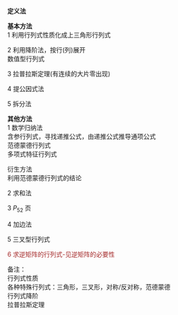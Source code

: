 **定义法**    
    
**基本方法**    
1 利用行列式性质化成上三角形行列式    
    
2 利用降阶法，按行(列)展开    
数值型行列式    
    
3 拉普拉斯定理(有连续的大片零出现)    
    
4 提公因式法    
    
5 拆分法    
    
**其他方法**    
1 数学归纳法    
含参行列式，寻找递推公式，由递推公式推导通项公式    
范德蒙德行列式    
多项式特征行列式    
    
衍生方法    
利用范德蒙德行列式的结论    
    
2 求和法    
    
3  $P_{52}$ 页    
    
4 加边法    
    
5 三叉型行列式    
    
<font color=brown>6 求逆矩阵的行列式-见逆矩阵的必要性</font>    
    
备注：    
行列式性质    
各种特殊行列式：三角形，三叉形，对称/反对称，范德蒙德    
行列式降阶    
拉普拉斯定理    
